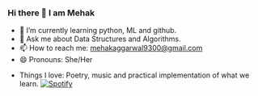 ### Hi there 👋 I am Mehak

<!--
**mehak-aggarwal9300/mehak-aggarwal9300** is a ✨ _special_ ✨ repository because its `README.md` (this file) appears on your GitHub profile.

Here are some ideas to get you started:

- 🔭 I’m currently working on ... -->
- 🌱 I’m currently learning python, ML and github.
- 💬 Ask me about Data Structures and Algorithms.
- 📫 How to reach me: mehakaggarwal9300@gmail.com
- 😄 Pronouns: She/Her
<!-- - ⚡ Fun fact: ... -->
- Things I love: Poetry, music and practical implementation of what we learn. 
[![Spotify](https://ok3-mehak-aggarwal9300.vercel.app/api/spotify)](https://open.spotify.com/user/h61xzulu4nwq6ltiyn7cjjeuw)


